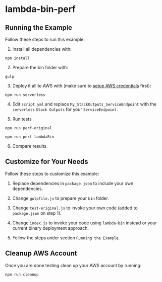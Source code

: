 # lambda-bin-perf

## Running the Example

Follow these steps to run this example:

1. Install all dependencies with:

`npm install`

2. Prepare the bin folder with:

`gulp`

3. Deploy it all to AWS with (make sure to [setup AWS credentials](https://serverless.com/framework/docs/providers/aws/guide/credentials/) first):

`npm run serverless`

4. Edit `script.yml` and replace `My_StackOutputs_ServiceEndpoint` with the `serverless` `Stack Outputs` for your `ServiceEndpoint`.

5. Run tests

`npm run perf-original`

`npm run perf-lambdaBin`

6. Compare results.


## Customize for Your Needs

Follow these steps to customize this example:

1. Replace dependencies in `package.json` to include your own dependencies.

2. Change `gulpfile.js` to prepare your `bin` folder.

3. Change `test-original.js` to invoke your own code (added to `package.json` on step 1).

4. Change `index.js` to invoke your code using `lambda-bin` instead or your current binary deployment approach.

5. Follow the steps under section `Running the Example`.

## Cleanup AWS Account

Once you are done testing clean up your AWS account by running:

`npm run cleanup`
